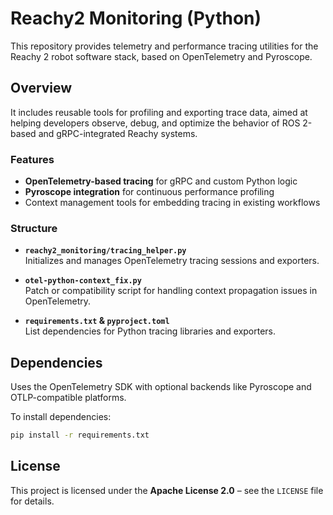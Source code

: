 # Reachy2 Monitoring (Python)

This repository provides telemetry and performance tracing utilities for the Reachy 2 robot software stack, based on OpenTelemetry and Pyroscope.

## Overview

It includes reusable tools for profiling and exporting trace data, aimed at helping developers observe, debug, and optimize the behavior of ROS 2-based and gRPC-integrated Reachy systems.

### Features

- **OpenTelemetry-based tracing** for gRPC and custom Python logic
- **Pyroscope integration** for continuous performance profiling
- Context management tools for embedding tracing in existing workflows

### Structure

- **`reachy2_monitoring/tracing_helper.py`**  
  Initializes and manages OpenTelemetry tracing sessions and exporters.
  
- **`otel-python-context_fix.py`**  
  Patch or compatibility script for handling context propagation issues in OpenTelemetry.

- **`requirements.txt` & `pyproject.toml`**  
  List dependencies for Python tracing libraries and exporters.

## Dependencies

Uses the OpenTelemetry SDK with optional backends like Pyroscope and OTLP-compatible platforms.

To install dependencies:

```bash
pip install -r requirements.txt
```

## License

This project is licensed under the **Apache License 2.0** – see the `LICENSE` file for details.
